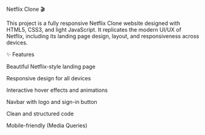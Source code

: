 Netflix Clone 🎬

This project is a fully responsive Netflix Clone website designed with HTML5, CSS3, and light JavaScript.
It replicates the modern UI/UX of Netflix, including its landing page design, layout, and responsiveness across devices.

✨ Features

Beautiful Netflix-style landing page

Responsive design for all devices

Interactive hover effects and animations

Navbar with logo and sign-in button

Clean and structured code

Mobile-friendly (Media Queries)

